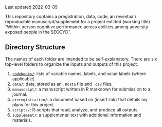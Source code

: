 Last updated 2022-03-09

This repository contains a pregistration, data, code, an (eventual)
reproducible manuscript/supplemebt for a project entilted (working
title) “Within-person cognitive performance across abilities among
adversity-exposed people in the SECCYD”.

## Directory Structure

The names of each folder are intended to be self-explanatory. There are
six top-level folders to organize the inputs and outputs of this
project:

1.  [`codebooks/`](codebooks/README.md): lists of variable names,
    labels, and value labels (where applicable).
2.  `data/`: data, stored as an `.Rdata` file and `.csv` files.
3.  `manuscript/`: a manuscript written in R markdown for submission to
    a journal.
4.  `preregistration/`: a document based on (insert link) that details
    my plans for this project.
5.  `scripts/`: R-scripts that read, analyze, and produce all outputs.
6.  `supplement/`: a supplemental text with additional information and
    materials.
